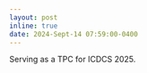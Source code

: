 ```yaml
---
layout: post
inline: true
date: 2024-Sept-14 07:59:00-0400
---
```


Serving as a TPC for ICDCS 2025.
